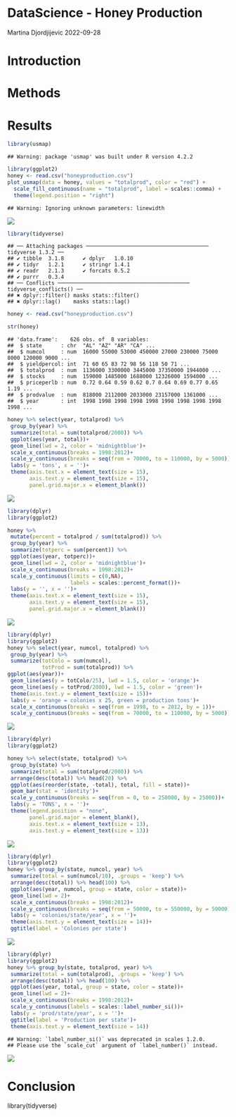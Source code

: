 DataScience - Honey Production
================
Martina Djordjijevic
2022-09-28

# Introduction

# Methods

# Results

``` r
library(usmap)
```

    ## Warning: package 'usmap' was built under R version 4.2.2

``` r
library(ggplot2)
honey <- read.csv("honeyproduction.csv")
plot_usmap(data = honey, values = "totalprod", color = "red") + 
  scale_fill_continuous(name = "totalprod", label = scales::comma) + 
  theme(legend.position = "right")
```

    ## Warning: Ignoring unknown parameters: linewidth

![](Data-Practicle_files/figure-gfm/unnamed-chunk-1-1.png)<!-- -->

``` r
library(tidyverse)
```

    ## ── Attaching packages ─────────────────────────────────────── tidyverse 1.3.2 ──
    ## ✔ tibble  3.1.8      ✔ dplyr   1.0.10
    ## ✔ tidyr   1.2.1      ✔ stringr 1.4.1 
    ## ✔ readr   2.1.3      ✔ forcats 0.5.2 
    ## ✔ purrr   0.3.4      
    ## ── Conflicts ────────────────────────────────────────── tidyverse_conflicts() ──
    ## ✖ dplyr::filter() masks stats::filter()
    ## ✖ dplyr::lag()    masks stats::lag()

``` r
honey <- read.csv("honeyproduction.csv")

str(honey)
```

    ## 'data.frame':    626 obs. of  8 variables:
    ##  $ state      : chr  "AL" "AZ" "AR" "CA" ...
    ##  $ numcol     : num  16000 55000 53000 450000 27000 230000 75000 8000 120000 9000 ...
    ##  $ yieldpercol: int  71 60 65 83 72 98 56 118 50 71 ...
    ##  $ totalprod  : num  1136000 3300000 3445000 37350000 1944000 ...
    ##  $ stocks     : num  159000 1485000 1688000 12326000 1594000 ...
    ##  $ priceperlb : num  0.72 0.64 0.59 0.62 0.7 0.64 0.69 0.77 0.65 1.19 ...
    ##  $ prodvalue  : num  818000 2112000 2033000 23157000 1361000 ...
    ##  $ year       : int  1998 1998 1998 1998 1998 1998 1998 1998 1998 1998 ...

``` r
honey %>% select(year, totalprod) %>%
 group_by(year) %>%
 summarize(total = sum(totalprod/2000)) %>%
 ggplot(aes(year, total))+
 geom_line(lwd = 2, color = 'midnightblue')+
 scale_x_continuous(breaks = 1998:2012)+
 scale_y_continuous(breaks = seq(from = 70000, to = 110000, by = 5000))+
 labs(y = 'tons', x = '')+
 theme(axis.text.x = element_text(size = 15),
       axis.text.y = element_text(size = 15),
       panel.grid.major.x = element_blank())
```

![](Data-Practicle_files/figure-gfm/unnamed-chunk-2-1.png)<!-- -->

``` r
library(dplyr)
library(ggplot2)

honey %>%
 mutate(percent = totalprod / sum(totalprod)) %>%
 group_by(year) %>%
 summarize(totperc = sum(percent)) %>%
 ggplot(aes(year, totperc))+
 geom_line(lwd = 2, color = 'midnightblue')+
 scale_x_continuous(breaks = 1998:2012)+
 scale_y_continuous(limits = c(0,NA),
                    labels = scales::percent_format())+
 labs(y = '', x = '')+
 theme(axis.text.x = element_text(size = 15),
       axis.text.y = element_text(size = 15),
       panel.grid.major.x = element_blank())
```

![](Data-Practicle_files/figure-gfm/unnamed-chunk-3-1.png)<!-- -->

``` r
library(dplyr)
library(ggplot2)
honey %>% select(year, numcol, totalprod) %>%
 group_by(year) %>%
 summarize(totColo = sum(numcol),
           totProd = sum(totalprod)) %>%
ggplot(aes(year))+
 geom_line(aes(y = totColo/25), lwd = 1.5, color = 'orange')+
 geom_line(aes(y = totProd/2000), lwd = 1.5, color = 'green')+
 theme(axis.text.y = element_text(size = 15))+
 labs(y = 'orange = colonies x 25, green = production tons')+
 scale_x_continuous(breaks = seq(from = 1998, to = 2012, by = 1))+
 scale_y_continuous(breaks = seq(from = 70000, to = 110000, by = 5000))
```

![](Data-Practicle_files/figure-gfm/unnamed-chunk-4-1.png)<!-- -->

``` r
library(dplyr)
library(ggplot2)

honey %>% select(state, totalprod) %>%
 group_by(state) %>%
 summarize(total = sum(totalprod/2000)) %>%
 arrange(desc(total)) %>% head(20) %>%
 ggplot(aes(reorder(state, -total), total, fill = state))+
 geom_bar(stat = 'identity')+
 scale_y_continuous(breaks = seq(from = 0, to = 250000, by = 25000))+
 labs(y = 'TONS', x = '')+
 theme(legend.position = "none",
       panel.grid.major = element_blank(),
       axis.text.x = element_text(size = 13),
       axis.text.y = element_text(size = 13))
```

![](Data-Practicle_files/figure-gfm/unnamed-chunk-5-1.png)<!-- -->

``` r
library(dplyr)
library(ggplot2)
honey %>% group_by(state, numcol, year) %>%
 summarize(total = sum(numcol/10), .groups = 'keep') %>%
 arrange(desc(total)) %>% head(100) %>%
 ggplot(aes(year, numcol, group = state, color = state))+
 geom_line(lwd = 2)+
 scale_x_continuous(breaks = 1998:2012)+
 scale_y_continuous(breaks = seq(from = 50000, to = 550000, by = 50000))+
 labs(y = 'colonies/state/year', x = '')+
 theme(axis.text.y = element_text(size = 14))+
 ggtitle(label = 'Colonies per state')
```

![](Data-Practicle_files/figure-gfm/unnamed-chunk-6-1.png)<!-- -->

``` r
library(dplyr)
library(ggplot2)
honey %>% group_by(state, totalprod, year) %>%
 summarize(total = sum(totalprod), .groups = 'keep') %>%
 arrange(desc(total)) %>% head(100) %>%
 ggplot(aes(year, total, group = state, color = state))+
 geom_line(lwd = 2)+
 scale_x_continuous(breaks = 1998:2012)+
 scale_y_continuous(labels = scales::label_number_si())+
 labs(y = 'prod/state/year', x = '')+
 ggtitle(label = 'Production per state')+
 theme(axis.text.y = element_text(size = 14))
```

    ## Warning: `label_number_si()` was deprecated in scales 1.2.0.
    ## Please use the `scale_cut` argument of `label_number()` instead.

![](Data-Practicle_files/figure-gfm/unnamed-chunk-7-1.png)<!-- -->

# Conclusion

library(tidyverse)
